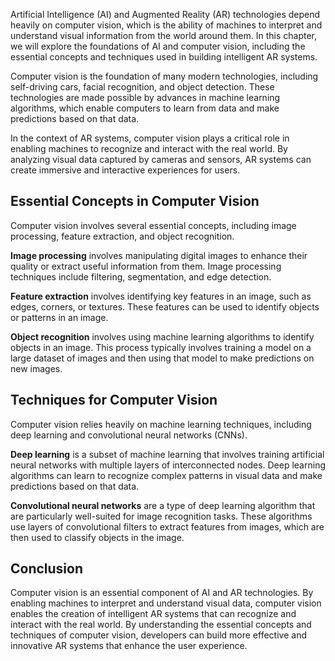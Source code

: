 

Artificial Intelligence (AI) and Augmented Reality (AR) technologies depend heavily on computer vision, which is the ability of machines to interpret and understand visual information from the world around them. In this chapter, we will explore the foundations of AI and computer vision, including the essential concepts and techniques used in building intelligent AR systems.



Computer vision is the foundation of many modern technologies, including self-driving cars, facial recognition, and object detection. These technologies are made possible by advances in machine learning algorithms, which enable computers to learn from data and make predictions based on that data.

In the context of AR systems, computer vision plays a critical role in enabling machines to recognize and interact with the real world. By analyzing visual data captured by cameras and sensors, AR systems can create immersive and interactive experiences for users.

Essential Concepts in Computer Vision
-------------------------------------

Computer vision involves several essential concepts, including image processing, feature extraction, and object recognition.

**Image processing** involves manipulating digital images to enhance their quality or extract useful information from them. Image processing techniques include filtering, segmentation, and edge detection.

**Feature extraction** involves identifying key features in an image, such as edges, corners, or textures. These features can be used to identify objects or patterns in an image.

**Object recognition** involves using machine learning algorithms to identify objects in an image. This process typically involves training a model on a large dataset of images and then using that model to make predictions on new images.

Techniques for Computer Vision
------------------------------

Computer vision relies heavily on machine learning techniques, including deep learning and convolutional neural networks (CNNs).

**Deep learning** is a subset of machine learning that involves training artificial neural networks with multiple layers of interconnected nodes. Deep learning algorithms can learn to recognize complex patterns in visual data and make predictions based on that data.

**Convolutional neural networks** are a type of deep learning algorithm that are particularly well-suited for image recognition tasks. These algorithms use layers of convolutional filters to extract features from images, which are then used to classify objects in the image.

Conclusion
----------

Computer vision is an essential component of AI and AR technologies. By enabling machines to interpret and understand visual data, computer vision enables the creation of intelligent AR systems that can recognize and interact with the real world. By understanding the essential concepts and techniques of computer vision, developers can build more effective and innovative AR systems that enhance the user experience.
